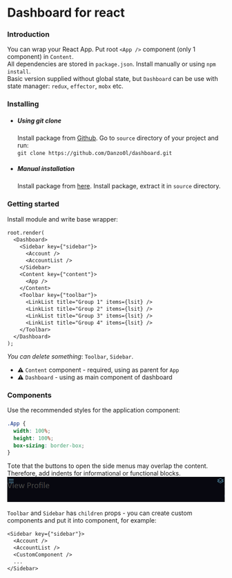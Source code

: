 # Dashboard for react

### Introduction
You can wrap your React App. Put root `<App />` component (only 1 component) in `Content`.  
All dependencies are stored in `package.json`. Install manually or using `npm install`.  
Basic version supplied without global state, but `Dashboard`  can be use with state manager: `redux`, `effector`, `mobx` etc.

### Installing
- ##### Using git clone
	Install package from [Github](https://github.com/Danzo0l/dashboard).  Go to `source` directory of your project and run:  
	`git clone https://github.com/Danzo0l/dashboard.git`
- ##### Manual installation
	Install package from [here](https://github.com/Danzo0l/dashboard). Install package, extract it in `source` directory. 

### Getting started
Install module and write base wrapper:
``` tsx
root.render(
  <Dashboard>
    <Sidebar key={"sidebar"}>
      <Account />
      <AccountList />
    </Sidebar>
    <Content key={"content"}>
      <App />
    </Content>
    <Toolbar key={"toolbar"}>
      <LinkList title="Group 1" items={lsit} />
      <LinkList title="Group 2" items={lsit} />
      <LinkList title="Group 3" items={lsit} />
      <LinkList title="Group 4" items={lsit} />
    </Toolbar>
  </Dashboard>
);
```
_You can delete something_: `Toolbar`, `Sidebar`.
- **⚠️** `Content` component - required, using as parent for `App` 
- **⚠️** `Dashboard` - using as main component of dashboard

### Components

Use the recommended styles for the application component:
``` css
.App {
  width: 100%;
  height: 100%;
  box-sizing: border-box;
}
```
Тote that the buttons to open the side menus may overlap the content. Therefore, add indents for informational or functional blocks.  
![buttons](assets/img/readme_1.png)

`Toolbar` and `Sidebar` has `children` props - you can create custom components and put it into component, for example:
``` tsx
<Sidebar key={"sidebar"}>
  <Account />
  <AccountList />
  <CustomComponent />
  ...
</Sidebar>
```
